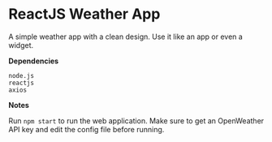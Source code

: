 # ReactJS Weather App
A simple weather app with a clean design. Use it like an app or even a widget.

**Dependencies**
```
node.js
reactjs
axios
```

**Notes**

Run ```npm start``` to run the web application. Make sure to get an OpenWeather API key and edit the config file before running.
